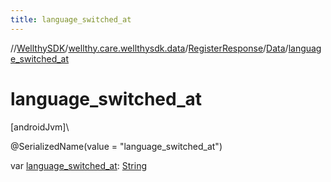```yaml
---
title: language_switched_at
---
```

//[WellthySDK](../../../../index.html)/[wellthy.care.wellthysdk.data](../../index.html)/[RegisterResponse](../index.html)/[Data](index.html)/[language_switched_at](language_switched_at.html)



# language_switched_at



[androidJvm]\




@SerializedName(value = "language_switched_at")



var [language_switched_at](language_switched_at.html): [String](https://kotlinlang.org/api/latest/jvm/stdlib/kotlin/-string/index.html)




